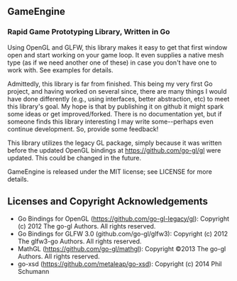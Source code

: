 ## GameEngine ##
### Rapid Game Prototyping Library, Written in Go ###

Using OpenGL and GLFW, this library makes it easy to get that first window open and start working on your game loop. It even supplies a native mesh type (as if we need another one of these) in case you don't have one to work with. See examples for details.

Admittedly, this library is far from finished. This being my very first Go project, and having worked on several since, there are many things I would have done differently (e.g., using interfaces, better abstraction, etc) to meet this library's goal. My hope is that by publishing it on github it might spark some ideas or get improved/forked. There is no documentation yet, but if someone finds this library interesting I may write some--perhaps even continue development.  So, provide some feedback!

This library utilizes the legacy GL package, simply because it was written before the updated OpenGL bindings at https://github.com/go-gl/gl were updated. This could be changed in the future.

GameEngine is released under the MIT license; see LICENSE for more details.

## Licenses and Copyright Acknowledgements ##

* Go Bindings for OpenGL (https://github.com/go-gl-legacy/gl): Copyright (c) 2012 The go-gl Authors. All rights reserved.
* Go Bindings for GLFW 3.0 (github.com/go-gl/glfw3): Copyright (c) 2012 The glfw3-go Authors. All rights reserved.
* MathGL (https://github.com/go-gl/mathgl): Copyright ©2013 The go-gl Authors. All rights reserved.
* go-xsd (https://github.com/metaleap/go-xsd): Copyright (c) 2014 Phil Schumann
